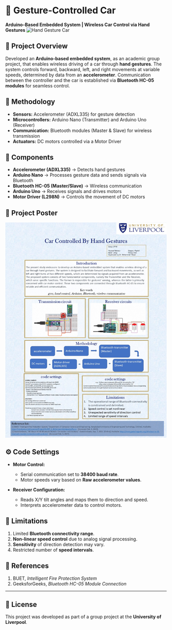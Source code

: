 # 🚗 Gesture-Controlled Car

**Arduino-Based Embedded System | Wireless Car Control via Hand Gestures**
![Hand Gesture Car](https://github.com/user-attachments/assets/0561169b-e5e1-47b1-9360-61740a6c9c8b)


## 📖 Project Overview

Developed an **Arduino-based embedded system**, as an academic group project, that enables wireless driving of a car through **hand gestures**. The system controls forward, backward, left, and right movements at variable speeds, determined by data from an **accelerometer**. Communication between the controller and the car is established via **Bluetooth HC-05 modules** for seamless control.

## 🔧 Methodology

- **Sensors:** Accelerometer (ADXL335) for gesture detection  
- **Microcontrollers:** Arduino Nano (Transmitter) and Arduino Uno (Receiver)  
- **Communication:** Bluetooth modules (Master & Slave) for wireless transmission  
- **Actuators:** DC motors controlled via a Motor Driver  


## 🔗 Components

- **Accelerometer (ADXL335)** → Detects hand gestures  
- **Arduino Nano** → Processes gesture data and sends signals via Bluetooth  
- **Bluetooth HC-05 (Master/Slave)** → Wireless communication  
- **Arduino Uno** → Receives signals and drives motors  
- **Motor Driver (L298N)** → Controls the movement of DC motors  

## 📸 Project Poster

![Gesture Controlled Car](./Gesture_control.jpg)

## ⚙️ Code Settings

- **Motor Control:**  
  - Serial communication set to **38400 baud rate**.  
  - Motor speeds vary based on **Raw accelerometer values**.  

- **Receiver Configuration:**  
  - Reads X/Y tilt angles and maps them to direction and speed.  
  - Interprets accelerometer data to control motors.

## 🚀 Limitations

1. Limited **Bluetooth connectivity range**.  
2. **Non-linear speed control** due to analog signal processing.  
3. **Sensitivity** of direction detection may vary.  
4. Restricted number of **speed intervals**.

## 📄 References

1. BUET, *Intelligent Fire Protection System*  
2. GeeksforGeeks, *Bluetooth HC-05 Module Connection*  

---

## 📄 License

This project was developed as part of a group project at the **University of Liverpool**.

